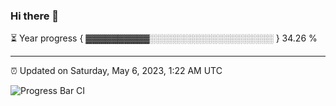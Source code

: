 ### Hi there 👋

⏳ Year progress { ▓▓▓▓▓▓▓▓▓▓░░░░░░░░░░░░░░░░░░░░ } 34.26 %

---

⏰ Updated on Saturday, May 6, 2023, 1:22 AM UTC

![Progress Bar CI](https://github.com/arthurbuhl/arthurbuhl/workflows/Progress%20Bar%20CI/badge.svg)
